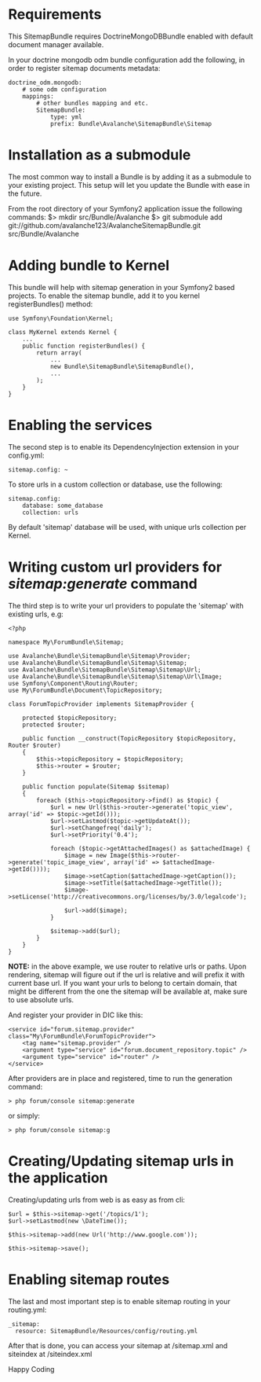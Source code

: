 # Requirements

This SitemapBundle requires DoctrineMongoDBBundle enabled with default document
manager available.

In your doctrine mongodb odm bundle configuration add the following, in order to
register sitemap documents metadata:

    doctrine_odm.mongodb:
        # some odm configuration
        mappings:
            # other bundles mapping and etc.
            SitemapBundle:
                type: yml
                prefix: Bundle\Avalanche\SitemapBundle\Sitemap

# Installation as a submodule

The most common way to install a Bundle is by adding it as a submodule to your existing project. This setup will let you update the Bundle with ease in the future. 

From the root directory of your Symfony2 application issue the following commands:
    $> mkdir src/Bundle/Avalanche
    $> git submodule add git://github.com/avalanche123/AvalancheSitemapBundle.git src/Bundle/Avalanche

# Adding bundle to Kernel

This bundle will help with sitemap generation in your Symfony2 based projects.
To enable the sitemap bundle, add it to you kernel registerBundles() method:

    use Symfony\Foundation\Kernel;

    class MyKernel extends Kernel {
        ...
        public function registerBundles() {
            return array(
                ...
                new Bundle\SitemapBundle\SitemapBundle(),
                ...
            );
        }
    }

# Enabling the services

The second step is to enable its DependencyInjection extension in your
config.yml:

    sitemap.config: ~

To store urls in a custom collection or database, use the following:

    sitemap.config:
        database: some_database
        collection: urls

By default 'sitemap' database will be used, with unique urls collection per
Kernel.

# Writing custom url providers for *sitemap:generate* command

The third step is to write your url providers to populate the 'sitemap' with
existing urls, e.g:

    <?php

    namespace My\ForumBundle\Sitemap;

    use Avalanche\Bundle\SitemapBundle\Sitemap\Provider;
    use Avalanche\Bundle\SitemapBundle\Sitemap\Sitemap;
    use Avalanche\Bundle\SitemapBundle\Sitemap\Sitemap\Url;
    use Avalanche\Bundle\SitemapBundle\Sitemap\Sitemap\Url\Image;
    use Symfony\Component\Routing\Router;
    use My\ForumBundle\Document\TopicRepository;

    class ForumTopicProvider implements SitemapProvider {

        protected $topicRepository;
        protected $router;

        public function __construct(TopicRepository $topicRepository, Router $router)
        {
            $this->topicRepository = $topicRepository;
            $this->router = $router;
        }

        public function populate(Sitemap $sitemap)
        {
            foreach ($this->topicRepository->find() as $topic) {
                $url = new Url($this->router->generate('topic_view', array('id' => $topic->getId()));
                $url->setLastmod($topic->getUpdateAt());
                $url->setChangefreq('daily');
                $url->setPriority('0.4');
                
                foreach ($topic->getAttachedImages() as $attachedImage) {
                    $image = new Image($this->router->generate('topic_image_view', array('id' => $attachedImage->getId())));
                    $image->setCaption($attachedImage->getCaption());
                    $image->setTitle($attachedImage->getTitle());
                    $image->setLicense('http://creativecommons.org/licenses/by/3.0/legalcode');
                    
                    $url->add($image);
                }
                
                $sitemap->add($url);
            }
        }
    }

**NOTE:** in the above example, we use router to relative urls or paths. Upon
rendering, sitemap will figure out if the url is relative and will prefix it
with current base url. If you want your urls to belong to certain domain, that might be different from the one the sitemap will be available at, make sure to use absolute urls.

And register your provider in DIC like this:

    <service id="forum.sitemap.provider" class="My\ForumBundle\ForumTopicProvider">
        <tag name="sitemap.provider" />
        <argument type="service" id="forum.document_repository.topic" />
        <argument type="service" id="router" />
    </service>

After providers are in place and registered, time to run the generation command:

    > php forum/console sitemap:generate

or simply:

    > php forum/console sitemap:g

# Creating/Updating sitemap urls in the application

Creating/updating urls from web is as easy as from cli:

    $url = $this->sitemap->get('/topics/1');
    $url->setLastmod(new \DateTime());
    
    $this->sitemap->add(new Url('http://www.google.com'));

    $this->sitemap->save();

# Enabling sitemap routes

The last and most important step is to enable sitemap routing in your routing.yml:

    _sitemap:
      resource: SitemapBundle/Resources/config/routing.yml

After that is done, you can access your sitemap at /sitemap.xml and siteindex at /siteindex.xml

Happy Coding